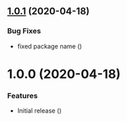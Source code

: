 ## [1.0.1](https://github.com/Alorel/rollup-scss-plugin/compare/1.0.0...1.0.1) (2020-04-18)


### Bug Fixes

* fixed package name ([](https://github.com/Alorel/rollup-scss-plugin/commit/1e4ce528d5f5b2930ed57949e9a27b3a8e7a24a5))

# 1.0.0 (2020-04-18)


### Features

* Initial release ([](https://github.com/Alorel/rollup-scss-plugin/commit/655150a093e0e4968df0b21029fd41e589e9d833))
